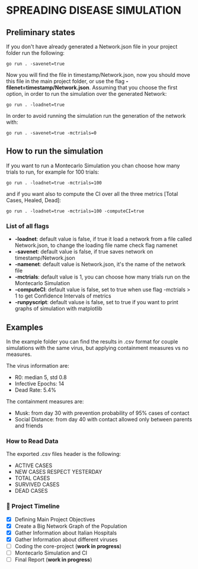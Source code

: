 # SPREADING DISEASE SIMULATION

## Preliminary states
If you don't have already generated a Network.json file in your project folder run the following:

```
go run . -savenet=true
```
Now you will find the file in timestamp/Network.json, now you should move this file in the main project folder, or use the flag **-filenet=timestamp/Network.json**.
Assuming that you choose the first option, in order to run the simulation over the generated Network:

```
go run . -loadnet=true
```

In order to avoid running the simulation run the generation of the network with:

```
go run . -savenet=true -mctrials=0
```

## How to run the simulation 

If you want to run a Montecarlo Simulation you chan choose how many trials to run, for example for 100 trials:

```
go run . -loadnet=true -mctrials=100
```

and if you want also to compute the CI over all the three metrics [Total Cases, Healed, Dead]:

```
go run . -loadnet=true -mctrials=100 -computeCI=true
```

### List of all flags
- **-loadnet**: default value is false, if true it load a network from a file called Network.json, to change the loading file name check flag namenet
- **-savenet**: default value is false, if true saves network on timestamp/Network.json
- **-namenet**: default value is Network.json, it's the name of the network file
- **-mctrials**: default value is 1, you can choose how many trials run on the Montecarlo Simulation
- **-computeCI**: default value is false, set to true when use flag -mctrials > 1 to get Confidence Intervals of metrics
- **-runpyscript**: default valuse is false, set to true if you want to print graphs of simulation with matplotlib

## Examples
In the example folder you can find the results in .csv format for couple simulations with the same virus, but applying containment measures vs no measures.

The virus information are:
- R0: median 5, std 0.8
- Infective Epochs: 14
- Dead Rate: 5.4%

The containment measures are:
- Musk: from day 30 with prevention probability of 95% cases of contact
- Social Distance: from day 40 with contact allowed only between parents and friends

### How to Read Data
The exported .csv files header is the following:
- ACTIVE CASES
- NEW CASES RESPECT YESTERDAY
- TOTAL CASES
- SURVIVED CASES
- DEAD CASES

### 🚀 Project Timeline
- [X] Defining Main Project Objectives
- [X] Create a Big Network Graph of the Population
- [X] Gather Information about Italian Hospitals
- [X] Gather Information about different viruses
- [ ] Coding the core-project  (**work in progress**)
- [ ] Montecarlo Simulation and CI
- [ ] Final Report (**work in progress**)